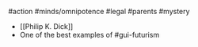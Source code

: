 #action #minds/omnipotence #legal #parents #mystery 

- [[Philip K. Dick]]
- One of the best examples of #gui-futurism 